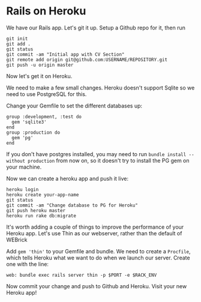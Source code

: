 # Rails on Heroku

We have our Rails app. Let's git it up. Setup a Github repo for it, then run

```
git init
git add . 
git status
git commit -am "Initial app with CV Section"
git remote add origin git@github.com:USERNAME/REPOSITORY.git
git push -u origin master
```

Now let's get it on Heroku.

We need to make a few small changes. Heroku doesn't support Sqlite so we need to use PostgreSQL for this.

Change your Gemfile to set the different databases up:
```
group :development, :test do
  gem 'sqlite3'
end
group :production do 
  gem 'pg'
end
```

If you don't have postgres installed, you may need to run `bundle install --without production` from now on, so it doesn't try to install the PG gem on your machine.

Now we can create a heroku app and push it live:

```
heroku login
heroku create your-app-name
git status
git commit -am "Change database to PG for Heroku"
git push heroku master
heroku run rake db:migrate
```

It's worth adding a couple of things to improve the performance of your Heroku app. Let's use Thin as our webserver, rather than the default of WEBrick

Add `gem 'thin'` to your Gemfile and bundle. We need to create a `Procfile`, which tells Heroku what we want to do when we launch our server. Create one with the line:

```
web: bundle exec rails server thin -p $PORT -e $RACK_ENV
```

Now commit your change and push to Github and Heroku. Visit your new Heroku app!